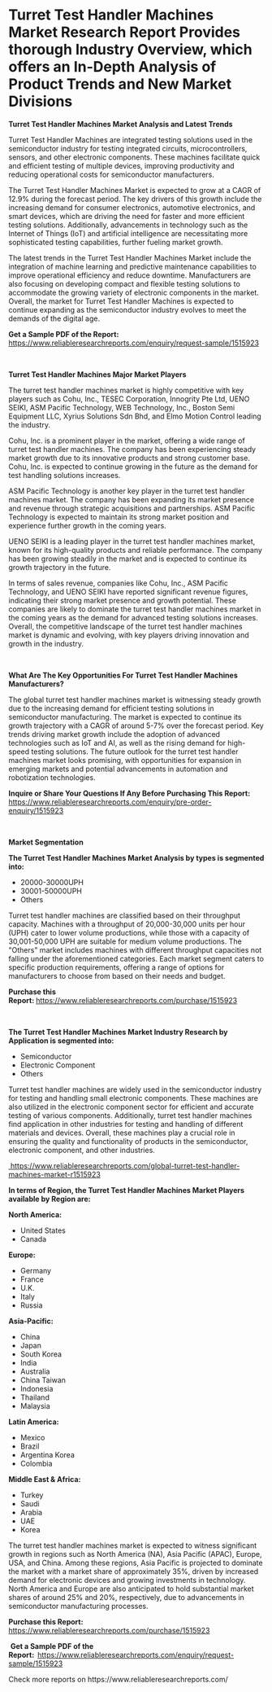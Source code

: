 <p><h1>Turret Test Handler Machines Market Research Report Provides thorough Industry Overview, which offers an In-Depth Analysis of Product Trends and New Market Divisions</h1></p><p><strong>Turret Test Handler Machines Market Analysis and Latest Trends</strong></p>
<p><p>Turret Test Handler Machines are integrated testing solutions used in the semiconductor industry for testing integrated circuits, microcontrollers, sensors, and other electronic components. These machines facilitate quick and efficient testing of multiple devices, improving productivity and reducing operational costs for semiconductor manufacturers.</p><p>The Turret Test Handler Machines Market is expected to grow at a CAGR of 12.9% during the forecast period. The key drivers of this growth include the increasing demand for consumer electronics, automotive electronics, and smart devices, which are driving the need for faster and more efficient testing solutions. Additionally, advancements in technology such as the Internet of Things (IoT) and artificial intelligence are necessitating more sophisticated testing capabilities, further fueling market growth.</p><p>The latest trends in the Turret Test Handler Machines Market include the integration of machine learning and predictive maintenance capabilities to improve operational efficiency and reduce downtime. Manufacturers are also focusing on developing compact and flexible testing solutions to accommodate the growing variety of electronic components in the market. Overall, the market for Turret Test Handler Machines is expected to continue expanding as the semiconductor industry evolves to meet the demands of the digital age.</p></p>
<p><strong>Get a Sample PDF of the Report:&nbsp;</strong> <a href="https://www.reliableresearchreports.com/enquiry/request-sample/1515923">https://www.reliableresearchreports.com/enquiry/request-sample/1515923</a></p>
<p>&nbsp;</p>
<p><strong>Turret Test Handler Machines Major Market Players</strong></p>
<p><p>The turret test handler machines market is highly competitive with key players such as Cohu, Inc., TESEC Corporation, Innogrity Pte Ltd, UENO SEIKI, ASM Pacific Technology, WEB Technology, Inc., Boston Semi Equipment LLC, Xyrius Solutions Sdn Bhd, and Elmo Motion Control leading the industry.</p><p>Cohu, Inc. is a prominent player in the market, offering a wide range of turret test handler machines. The company has been experiencing steady market growth due to its innovative products and strong customer base. Cohu, Inc. is expected to continue growing in the future as the demand for test handling solutions increases.</p><p>ASM Pacific Technology is another key player in the turret test handler machines market. The company has been expanding its market presence and revenue through strategic acquisitions and partnerships. ASM Pacific Technology is expected to maintain its strong market position and experience further growth in the coming years.</p><p>UENO SEIKI is a leading player in the turret test handler machines market, known for its high-quality products and reliable performance. The company has been growing steadily in the market and is expected to continue its growth trajectory in the future.</p><p>In terms of sales revenue, companies like Cohu, Inc., ASM Pacific Technology, and UENO SEIKI have reported significant revenue figures, indicating their strong market presence and growth potential. These companies are likely to dominate the turret test handler machines market in the coming years as the demand for advanced testing solutions increases. Overall, the competitive landscape of the turret test handler machines market is dynamic and evolving, with key players driving innovation and growth in the industry.</p></p>
<p>&nbsp;</p>
<p><strong>What Are The Key Opportunities For Turret Test Handler Machines Manufacturers?</strong></p>
<p><p>The global turret test handler machines market is witnessing steady growth due to the increasing demand for efficient testing solutions in semiconductor manufacturing. The market is expected to continue its growth trajectory with a CAGR of around 5-7% over the forecast period. Key trends driving market growth include the adoption of advanced technologies such as IoT and AI, as well as the rising demand for high-speed testing solutions. The future outlook for the turret test handler machines market looks promising, with opportunities for expansion in emerging markets and potential advancements in automation and robotization technologies.</p></p>
<p><strong>Inquire or Share Your Questions If Any Before Purchasing This Report:</strong> <a href="https://www.reliableresearchreports.com/enquiry/pre-order-enquiry/1515923">https://www.reliableresearchreports.com/enquiry/pre-order-enquiry/1515923</a></p>
<p>&nbsp;</p>
<p><strong>Market Segmentation</strong></p>
<p><strong>The Turret Test Handler Machines Market Analysis by types is segmented into:</strong></p>
<p><ul><li>20000-30000UPH</li><li>30001-50000UPH</li><li>Others</li></ul></p>
<p><p>Turret test handler machines are classified based on their throughput capacity. Machines with a throughput of 20,000-30,000 units per hour (UPH) cater to lower volume productions, while those with a capacity of 30,001-50,000 UPH are suitable for medium volume productions. The "Others" market includes machines with different throughput capacities not falling under the aforementioned categories. Each market segment caters to specific production requirements, offering a range of options for manufacturers to choose from based on their needs and budget.</p></p>
<p><strong>Purchase this Report:&nbsp;</strong><a href="https://www.reliableresearchreports.com/purchase/1515923">https://www.reliableresearchreports.com/purchase/1515923</a></p>
<p>&nbsp;</p>
<p><strong>The Turret Test Handler Machines Market Industry Research by Application is segmented into:</strong></p>
<p><ul><li>Semiconductor</li><li>Electronic Component</li><li>Others</li></ul></p>
<p><p>Turret test handler machines are widely used in the semiconductor industry for testing and handling small electronic components. These machines are also utilized in the electronic component sector for efficient and accurate testing of various components. Additionally, turret test handler machines find application in other industries for testing and handling of different materials and devices. Overall, these machines play a crucial role in ensuring the quality and functionality of products in the semiconductor, electronic component, and other industries.</p></p>
<p><a href="https://www.reliableresearchreports.com/global-turret-test-handler-machines-market-r1515923">&nbsp;https://www.reliableresearchreports.com/global-turret-test-handler-machines-market-r1515923</a></p>
<p><strong>In terms of Region, the Turret Test Handler Machines Market Players available by Region are:</strong></p>
<p>
    <p> <strong> North America: </strong>
        <ul>
            <li>United States</li>
            <li>Canada</li>
        </ul>
        </p> 
    <p> <strong> Europe: </strong>
        <ul>
            <li>Germany</li>
            <li>France</li>
            <li>U.K.</li>
            <li>Italy</li>
            <li>Russia</li>
        </ul>
        </p> 
    <p> <strong> Asia-Pacific: </strong>
        <ul>
            <li>China</li>
            <li>Japan</li>
            <li>South Korea</li>
            <li>India</li>
            <li>Australia</li>
            <li>China Taiwan</li>
            <li>Indonesia</li>
            <li>Thailand</li>
            <li>Malaysia</li>
        </ul>
        </p> 
    <p> <strong> Latin America: </strong>
        <ul>
            <li>Mexico</li>
            <li>Brazil</li>
            <li>Argentina Korea</li>
            <li>Colombia</li>
        </ul>
        </p> 
    <p> <strong> Middle East & Africa: </strong>
        <ul>
            <li>Turkey</li>
            <li>Saudi</li>
            <li>Arabia</li>
            <li>UAE</li>
            <li>Korea</li>
        </ul>
    </p>
    </p>
<p><p>The turret test handler machines market is expected to witness significant growth in regions such as North America (NA), Asia Pacific (APAC), Europe, USA, and China. Among these regions, Asia Pacific is projected to dominate the market with a market share of approximately 35%, driven by increased demand for electronic devices and growing investments in technology. North America and Europe are also anticipated to hold substantial market shares of around 25% and 20%, respectively, due to advancements in semiconductor manufacturing processes.</p></p>
<p><strong>Purchase this Report: </strong><a href="https://www.reliableresearchreports.com/purchase/1515923">https://www.reliableresearchreports.com/purchase/1515923</a></p>
<p>&nbsp;<strong>Get a Sample PDF of the Report:&nbsp;&nbsp;</strong><a href="https://www.reliableresearchreports.com/enquiry/request-sample/1515923">https://www.reliableresearchreports.com/enquiry/request-sample/1515923</a></p>
<p><strong></strong></p>
<p>Check more reports on https://www.reliableresearchreports.com/</p>